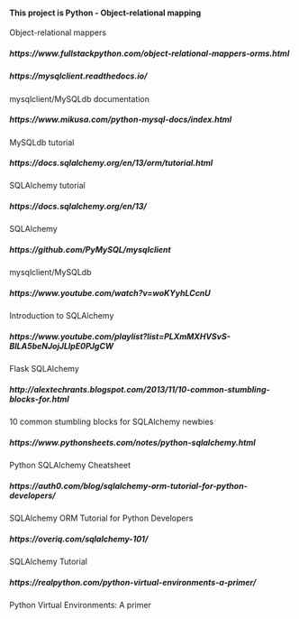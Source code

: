 <h4>This project is Python - Object-relational mapping</h4>Object-relational mappers
<h5>https://www.fullstackpython.com/object-relational-mappers-orms.html</h5>
<h5>https://mysqlclient.readthedocs.io/</h5>mysqlclient/MySQLdb documentation
<h5>https://www.mikusa.com/python-mysql-docs/index.html</h5>MySQLdb tutorial
<h5>https://docs.sqlalchemy.org/en/13/orm/tutorial.html</h5>SQLAlchemy tutorial
<h5>https://docs.sqlalchemy.org/en/13/</h5>SQLAlchemy
<h5>https://github.com/PyMySQL/mysqlclient</h5>mysqlclient/MySQLdb
<h5>https://www.youtube.com/watch?v=woKYyhLCcnU</h5>Introduction to SQLAlchemy
<h5>https://www.youtube.com/playlist?list=PLXmMXHVSvS-BlLA5beNJojJLlpE0PJgCW</h5>Flask SQLAlchemy
<h5>http://alextechrants.blogspot.com/2013/11/10-common-stumbling-blocks-for.html</h5>10 common stumbling blocks for SQLAlchemy newbies
<h5>https://www.pythonsheets.com/notes/python-sqlalchemy.html</h5>Python SQLAlchemy Cheatsheet
<h5>https://auth0.com/blog/sqlalchemy-orm-tutorial-for-python-developers/</h5>SQLAlchemy ORM Tutorial for Python Developers 
<h5>https://overiq.com/sqlalchemy-101/</h5>SQLAlchemy Tutorial
<h5>https://realpython.com/python-virtual-environments-a-primer/</h5>Python Virtual Environments: A primer
